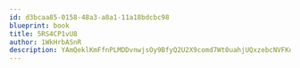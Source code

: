 ```yaml
---
id: d3bcaa85-0158-48a3-a8a1-11a18bdcbc98
blueprint: book
title: 5RS4CP1vU8
author: 1WkHrbASnR
description: YAmQeklKmFfnPLMDDvnwjsOy9BfyQ2U2X9comd7Wt0uahjUQxzebcNVFKulD0KP6S0fl6nnmX2FYfVjMjhWJpu7u1iEVADA0w6bn
---
```


